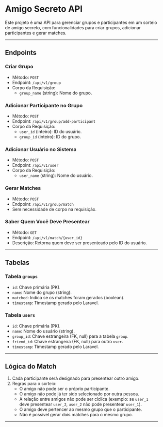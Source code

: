 # Amigo Secreto API

Este projeto é uma API para gerenciar grupos e participantes em um sorteio de amigo secreto, com funcionalidades para criar grupos, adicionar participantes e gerar matches.

---

## **Endpoints**

### **Criar Grupo**
- Método: `POST`
- Endpoint: `/api/v1/group`
- Corpo da Requisição:
    - `group_name` (string): Nome do grupo.

### **Adicionar Participante no Grupo**
- Método: `POST`
- Endpoint: `/api/v1/group/add-participant`
- Corpo da Requisição:
    - `user_id` (inteiro): ID do usuário.
    - `group_id` (inteiro): ID do grupo.

### **Adicionar Usuário no Sistema**
- Método: `POST`
- Endpoint: `/api/v1/user`
- Corpo da Requisição:
    - `user_name` (string): Nome do usuário.

### **Gerar Matches**
- Método: `POST`
- Endpoint: `/api/v1/group/match`
- Sem necessidade de corpo na requisição.

### **Saber Quem Você Deve Presentear**
- Método: `GET`
- Endpoint: `/api/v1/match/{user_id}`
- Descrição: Retorna quem deve ser presenteado pelo ID do usuário.

---

## **Tabelas**

### Tabela `groups`
- `id`: Chave primária (PK).
- `name`: Nome do grupo (string).
- `matched`: Indica se os matches foram gerados (boolean).
- `timestamp`: Timestamp gerado pelo Laravel.

### Tabela `users`
- `id`: Chave primária (PK).
- `name`: Nome do usuário (string).
- `group_id`: Chave estrangeira (FK, null) para a tabela `group`.
- `friend_id`: Chave estrangeira (FK, null) para outro `user`.
- `timestamp`: Timestamp gerado pelo Laravel.

---

## **Lógica do Match**

1. Cada participante será designado para presentear outro amigo.
2. Regras para o sorteio:
    - O amigo não pode ser o próprio participante.
    - O amigo não pode já ter sido selecionado por outra pessoa.
    - A relação entre amigos não pode ser cíclica (exemplo: se `user_1` deve presentear `user_2`, `user_2` não pode presentear `user_1`).
    - O amigo deve pertencer ao mesmo grupo que o participante.
    - Não é possivel gerar dois matches para o mesmo grupo.

---
